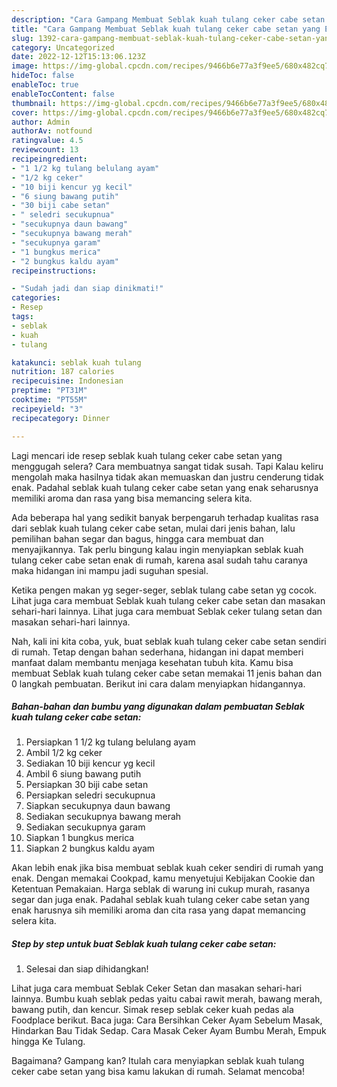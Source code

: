 ```yaml
---
description: "Cara Gampang Membuat Seblak kuah tulang ceker cabe setan yang Enak Banget"
title: "Cara Gampang Membuat Seblak kuah tulang ceker cabe setan yang Enak Banget"
slug: 1392-cara-gampang-membuat-seblak-kuah-tulang-ceker-cabe-setan-yang-enak-banget
category: Uncategorized
date: 2022-12-12T15:13:06.123Z
image: https://img-global.cpcdn.com/recipes/9466b6e77a3f9ee5/680x482cq70/seblak-kuah-tulang-ceker-cabe-setan-foto-resep-utama.jpg
hideToc: false
enableToc: true
enableTocContent: false
thumbnail: https://img-global.cpcdn.com/recipes/9466b6e77a3f9ee5/680x482cq70/seblak-kuah-tulang-ceker-cabe-setan-foto-resep-utama.jpg
cover: https://img-global.cpcdn.com/recipes/9466b6e77a3f9ee5/680x482cq70/seblak-kuah-tulang-ceker-cabe-setan-foto-resep-utama.jpg
author: Admin
authorAv: notfound
ratingvalue: 4.5
reviewcount: 13
recipeingredient:
- "1 1/2 kg tulang belulang ayam"
- "1/2 kg ceker"
- "10 biji kencur yg kecil"
- "6 siung bawang putih"
- "30 biji cabe setan"
- " seledri secukupnua"
- "secukupnya daun bawang"
- "secukupnya bawang merah"
- "secukupnya garam"
- "1 bungkus merica"
- "2 bungkus kaldu ayam"
recipeinstructions:

- "Sudah jadi dan siap dinikmati!"
categories:
- Resep
tags:
- seblak
- kuah
- tulang

katakunci: seblak kuah tulang 
nutrition: 187 calories
recipecuisine: Indonesian
preptime: "PT31M"
cooktime: "PT55M"
recipeyield: "3"
recipecategory: Dinner

---
```



Lagi mencari ide resep seblak kuah tulang ceker cabe setan yang menggugah selera? Cara membuatnya sangat tidak susah. Tapi Kalau keliru mengolah maka hasilnya tidak akan memuaskan dan justru cenderung tidak enak. Padahal seblak kuah tulang ceker cabe setan yang enak seharusnya memiliki aroma dan rasa yang bisa memancing selera kita.


Ada beberapa hal yang sedikit banyak berpengaruh terhadap kualitas rasa dari seblak kuah tulang ceker cabe setan, mulai dari jenis bahan, lalu pemilihan bahan segar dan bagus, hingga cara membuat dan menyajikannya. Tak perlu bingung kalau ingin menyiapkan seblak kuah tulang ceker cabe setan enak di rumah, karena asal sudah tahu caranya maka hidangan ini mampu jadi suguhan spesial.

Ketika pengen makan yg seger-seger, seblak tulang cabe setan yg cocok. Lihat juga cara membuat Seblak kuah tulang ceker cabe setan dan masakan sehari-hari lainnya. Lihat juga cara membuat Seblak ceker tulang setan dan masakan sehari-hari lainnya.


Nah, kali ini kita coba, yuk, buat seblak kuah tulang ceker cabe setan sendiri di rumah. Tetap dengan bahan sederhana, hidangan ini dapat memberi manfaat dalam membantu menjaga kesehatan tubuh kita. Kamu bisa membuat Seblak kuah tulang ceker cabe setan memakai 11 jenis bahan dan 0 langkah pembuatan. Berikut ini cara dalam menyiapkan hidangannya.

<!--inarticleads1-->

##### Bahan-bahan dan bumbu yang digunakan dalam pembuatan Seblak kuah tulang ceker cabe setan:

1. Persiapkan 1 1/2 kg tulang belulang ayam
1. Ambil 1/2 kg ceker
1. Sediakan 10 biji kencur yg kecil
1. Ambil 6 siung bawang putih
1. Persiapkan 30 biji cabe setan
1. Persiapkan  seledri secukupnua
1. Siapkan secukupnya daun bawang
1. Sediakan secukupnya bawang merah
1. Sediakan secukupnya garam
1. Siapkan 1 bungkus merica
1. Siapkan 2 bungkus kaldu ayam


Akan lebih enak jika bisa membuat seblak kuah ceker sendiri di rumah yang enak. Dengan memakai Cookpad, kamu menyetujui Kebijakan Cookie dan Ketentuan Pemakaian. Harga seblak di warung ini cukup murah, rasanya segar dan juga enak. Padahal seblak kuah tulang ceker cabe setan yang enak harusnya sih memiliki aroma dan cita rasa yang dapat memancing selera kita. 

<!--inarticleads2-->

##### Step by step untuk buat Seblak kuah tulang ceker cabe setan:


1. Selesai dan siap dihidangkan!

Lihat juga cara membuat Seblak Ceker Setan dan masakan sehari-hari lainnya. Bumbu kuah seblak pedas yaitu cabai rawit merah, bawang merah, bawang putih, dan kencur. Simak resep seblak ceker kuah pedas ala Foodplace berikut. Baca juga: Cara Bersihkan Ceker Ayam Sebelum Masak, Hindarkan Bau Tidak Sedap. Cara Masak Ceker Ayam Bumbu Merah, Empuk hingga Ke Tulang. 

Bagaimana? Gampang kan? Itulah cara menyiapkan seblak kuah tulang ceker cabe setan yang bisa kamu lakukan di rumah. Selamat mencoba!
